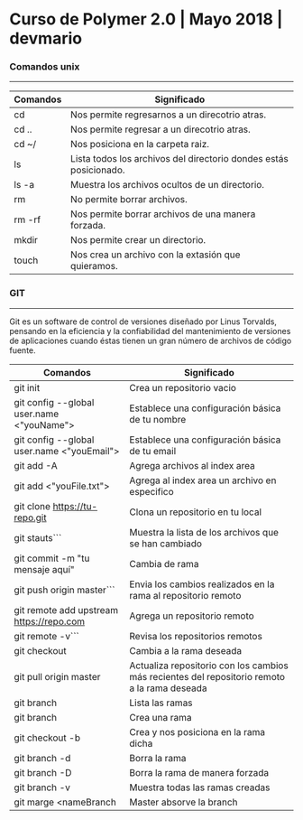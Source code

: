 # Curso de Polymer 2.0 | Mayo 2018 | devmario

### Comandos unix
___
| Comandos | Significado |
| ------ | ------ |
| cd | Nos permite regresarnos a un direcotrio atras. |
| cd .. | Nos permite regresar a un direcotrio atras. |
| cd ~/ | Nos posiciona en la carpeta raiz. |
| ls | Lista todos los archivos del directorio dondes estás posicionado. |
| ls -a | Muestra los archivos ocultos de un directorio. |
| rm | No permite borrar archivos. |
| rm -rf | Nos permite borrar archivos de una manera forzada. |
| mkdir | Nos permite crear un directorio. |
| touch | Nos crea un archivo con la extasión que quieramos. |

### GIT
___
Git es un software de control de versiones diseñado por Linus Torvalds, pensando en la eficiencia y la confiabilidad del mantenimiento de versiones de aplicaciones cuando éstas tienen un gran número de archivos de código fuente.

| Comandos | Significado |
| ------ | ------ |
| git init | Crea un repositorio vacio |
| git config --global user.name <"youName"> | Establece una configuración básica de tu nombre |
| git config --global user.name <"youEmail"> | Establece una configuración básica de tu email |
| git add -A | Agrega archivos al index area |
| git add <"youFile.txt"> | Agrega al index area un archivo en especifico |
| git clone https://tu-repo.git | Clona un repositorio en tu local |
| git stauts``` | Muestra la lista de los archivos que se han cambiado |
| git commit -m "tu mensaje aquí" | Cambia de rama |
| git push origin master``` | Envia los cambios realizados en la rama al repositorio remoto |
| git remote add upstream https://repo.com | Agrega un repositorio remoto |
| git remote -v``` | Revisa los repositorios remotos |
| git checkout <youBranch> | Cambia a la rama deseada |
| git pull origin master | Actualiza repositorio con los cambios más recientes del repositorio remoto a la rama deseada |
| git branch | Lista las ramas |
| git branch <nameBranch> | Crea una rama |
| git checkout -b <nameBranch> | Crea y nos posiciona en la rama dicha |
| git branch -d <nameBranch> | Borra la rama |
| git branch -D <nameBranch> | Borra la rama de manera forzada |
| git branch -v | Muestra todas las ramas creadas |
| git marge <nameBranch |  Master absorve la branch |
